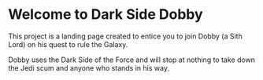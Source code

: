 # Welcome to Dark Side Dobby

This project is a landing page created to entice you to join Dobby (a Sith Lord) on his quest to rule the Galaxy.

Dobby uses the Dark Side of the Force and will stop at nothing to take down the Jedi scum and anyone who stands in his way.
